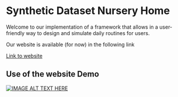 # Synthetic Dataset Nursery Home

Welcome to our implementation of a framework that allows in a user-friendly way to design and simulate daily routines for users.

Our website is available (for now) in the following link

[Link to website](https://javiergavina.github.io/syntheticDatasetNurseryHome/)

## Use of the website Demo

[![IMAGE ALT TEXT HERE](https://img.youtube.com/vi/rur1-0Pibx0/0.jpg)](https://www.youtube.com/watch?v=rur1-0Pibx0)
